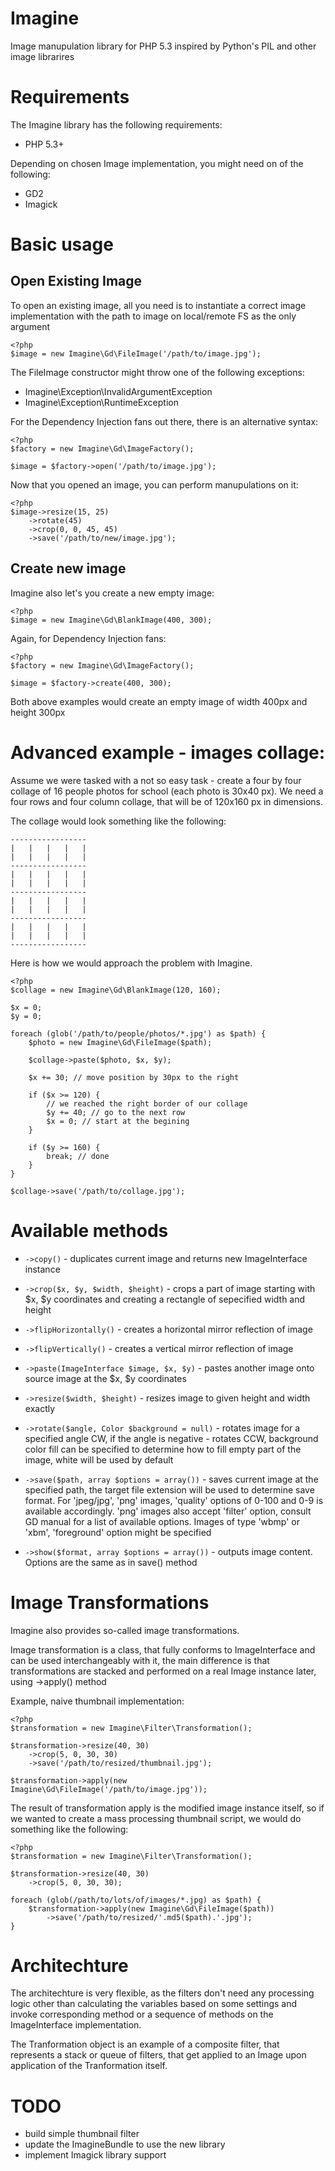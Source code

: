 Imagine
=======

Image manupulation library for PHP 5.3 inspired by Python's PIL and other image
librarires

Requirements
============

The Imagine library has the following requirements:

 - PHP 5.3+

Depending on chosen Image implementation, you might need on of the following:

 - GD2
 - Imagick

Basic usage
===========

Open Existing Image
-------------------

To open an existing image, all you need is to instantiate a correct image
implementation with the path to image on local/remote FS as the only argument

    <?php
    $image = new Imagine\Gd\FileImage('/path/to/image.jpg');

The FileImage constructor might throw one of the following exceptions:
 - Imagine\Exception\InvalidArgumentException
 - Imagine\Exception\RuntimeException

For the Dependency Injection fans out there, there is an alternative syntax:

    <?php
    $factory = new Imagine\Gd\ImageFactory();
    
    $image = $factory->open('/path/to/image.jpg');

Now that you opened an image, you can perform manupulations on it:

    <?php
    $image->resize(15, 25)
        ->rotate(45)
        ->crop(0, 0, 45, 45)
        ->save('/path/to/new/image.jpg');

Create new image
----------------

Imagine also let's you create a new empty image:

    <?php
    $image = new Imagine\Gd\BlankImage(400, 300);

Again, for Dependency Injection fans:

    <?php
    $factory = new Imagine\Gd\ImageFactory();
    
    $image = $factory->create(400, 300);

Both above examples would create an empty image of width 400px and height 300px

Advanced example - images collage:
==================================

Assume we were tasked with a not so easy task - create a four by four collage
of 16 people photos for school (each photo is 30x40 px). We need a four rows
and four column collage, that will be of 120x160 px in dimensions.

The collage would look something like the following:

    -----------------
    |   |   |   |   |
    |   |   |   |   |
    -----------------
    |   |   |   |   |
    |   |   |   |   |
    -----------------
    |   |   |   |   |
    |   |   |   |   |
    -----------------
    |   |   |   |   |
    |   |   |   |   |
    -----------------

Here is how we would approach the problem with Imagine.

    <?php
    $collage = new Imagine\Gd\BlankImage(120, 160);
    
    $x = 0;
    $y = 0;

    foreach (glob('/path/to/people/photos/*.jpg') as $path) {
        $photo = new Imagine\Gd\FileImage($path);
        
        $collage->paste($photo, $x, $y);
        
        $x += 30; // move position by 30px to the right
        
        if ($x >= 120) {
            // we reached the right border of our collage
            $y += 40; // go to the next row
            $x = 0; // start at the begining
        }
        
        if ($y >= 160) {
            break; // done
        }
    }
    
    $collage->save('/path/to/collage.jpg');

Available methods
=================

 - `->copy()` - duplicates current image and returns new ImageInterface
     instance

 - `->crop($x, $y, $width, $height)` - crops a part of image starting with $x,
     $y coordinates and creating a rectangle of sepecified width and height

 - `->flipHorizontally()` - creates a horizontal mirror reflection of image

 - `->flipVertically()` - creates a vertical mirror reflection of image

 - `->paste(ImageInterface $image, $x, $y)` - pastes another image onto source
     image at the $x, $y coordinates

 - `->resize($width, $height)` - resizes image to given height and width
     exactly

 - `->rotate($angle, Color $background = null)` - rotates image for a specified
     angle CW, if the angle is negative - rotates CCW, background color fill
     can be specified to determine how to fill empty part of the image, white
     will be used by default
     
 - `->save($path, array $options = array())` - saves current image at the
     specified path, the target file extension will be used to determine save
     format. For 'jpeg/jpg', 'png' images, 'quality' options of 0-100 and 0-9 is
     available accordingly. 'png' images also accept 'filter' option, consult GD
     manual for a list of available options. Images of type 'wbmp' or 'xbm',
     'foreground' option might be specified
     
 - `->show($format, array $options = array())` - outputs image content. Options
     are the same as in save() method

Image Transformations
=====================

Imagine also provides so-called image transformations.

Image transformation is a class, that fully conforms to ImageInterface and can
be used interchangeably with it, the main difference is that transformations
are stacked and performed on a real Image instance later, using ->apply() method

Example, naive thumbnail implementation:

    <?php
    $transformation = new Imagine\Filter\Transformation();
    
    $transformation->resize(40, 30)
        ->crop(5, 0, 30, 30)
        ->save('/path/to/resized/thumbnail.jpg');
    
    $transformation->apply(new Imagine\Gd\FileImage('/path/to/image.jpg'));

The result of transformation apply is the modified image instance itself, so if
we wanted to create a mass processing thumbnail script, we would do something
like the following:

    <?php
    $transformation = new Imagine\Filter\Transformation();
    
    $transformation->resize(40, 30)
        ->crop(5, 0, 30, 30);
    
    foreach (glob(/path/to/lots/of/images/*.jpg) as $path) {
        $transformation->apply(new Imagine\Gd\FileImage($path))
            ->save('/path/to/resized/'.md5($path).'.jpg');
    }

Architechture
=============

The architechture is very flexible, as the filters don't need any processing
logic other than calculating the variables based on some settings and invoke
corresponding method or a sequence of methods on the ImageInterface
implementation.

The Tranformation object is an example of a composite filter, that represents
a stack or queue of filters, that get applied to an Image upon application of
the Tranformation itself.

TODO
====

 - build simple thumbnail filter
 - update the ImagineBundle to use the new library
 - implement Imagick library support
